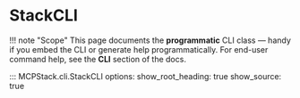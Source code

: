 # StackCLI

!!! note "Scope"
    This page documents the **programmatic** CLI class — handy if you embed the CLI or generate help programmatically.
    For end-user command help, see the **CLI** section of the docs.

::: MCPStack.cli.StackCLI
    options:
      show_root_heading: true
      show_source: true
